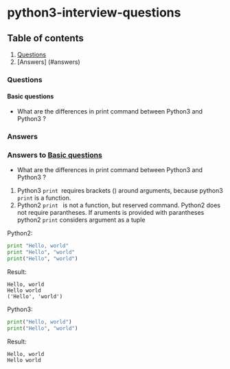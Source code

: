 # python3-interview-questions

## Table of contents

  1. [Questions](#questions)
  2. [Answers] (#answers)
  

### Questions

#### Basic questions
* What are the differences in print command between Python3 and Python3 ?



### Answers

### Answers to [Basic questions](#questions)
* What are the differences in print command between Python3 and Python3 ?

1. Python3 `print `requires brackets () around arguments, because python3 `print` is a function. 
1. Python2 `print ` is not a function, but reserved command. Python2 does not require parantheses. If aruments is provided with parantheses python2 `print` considers argument as a tuple


Python2:
```python
print "Hello, world"
print "Hello", "world"
print("Hello", "world")
```
Result:
````
Hello, world
Hello world
('Hello', 'world')
````

Python3:
```python
print("Hello, world")
print("Hello", "world")
```
Result:
````
Hello, world
Hello world
````


